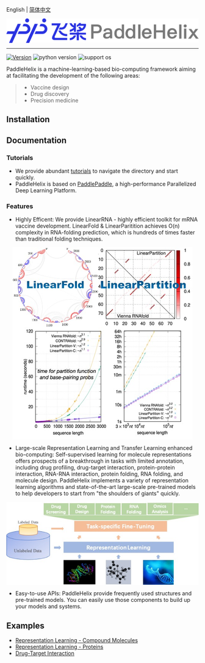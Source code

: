 English | [简体中文](README_cn.md)

<p align="center">
<img src="./.github/paddlehelix_logo.png" align="middle"
</p>

------
[![Version](https://img.shields.io/github/release/PaddlePaddle/PaddleHelix.svg)](https://github.com/PaddlePaddle/PaddleHelix/releases)
![python version](https://img.shields.io/badge/python-3.6+-orange.svg)
![support os](https://img.shields.io/badge/os-linux%2C%20win%2C%20mac-yellow.svg)

PaddleHelix is a machine-learning-based bio-computing framework aiming at facilitating the development of the following areas:
> * Vaccine design
> * Drug discovery
> * Precision medicine


## Installation

## Documentation
### Tutorials
* We provide abundant [tutorials](./tutorials) to navigate the directory and start quickly.
* PaddleHelix is based on [PaddlePaddle](https://github.com/paddlepaddle/paddle), a high-performance Parallelized Deep Learning Platform.

### Features
* Highly Efficent: We provide LinearRNA - highly efficient toolkit for mRNA vaccine development. LinearFold & LinearParitition achieves O(n) complexity in RNA-folding prediction, which is hundreds of times faster than traditional folding techniques.
<p align="center">
<img src="./.github/LinearRNA.jpg" align="middle"
</p>

* Large-scale Representation Learning and Transfer Learning enhanced bio-computing: Self-supervised learning for molecule representations offers prospects of a breakthrough in tasks with limited annotation, including drug profiling, drug-target interaction, protein-protein interaction, RNA-RNA interaction, protein folding, RNA folding, and molecule design. PaddleHelix implements a variety of representation learning algorithms and state-of-the-art large-scale pre-trained models to help developers to start from "the shoulders of giants" quickly.
<p align="center">
<img src="./.github/paddlehelix_features.jpg" align="middle"
</p>
  
* Easy-to-use APIs: PaddleHelix provide frequently used structures and pre-trained models. You can easily use those components to build up your models and systems.

## Examples
* [Representation Learning - Compound Molecules](./apps/pretrained_compound)
* [Representation Learning - Proteins](./apps/pretrained_protein)
* [Drug-Target Interaction](./apps/drug_target_interaction)
